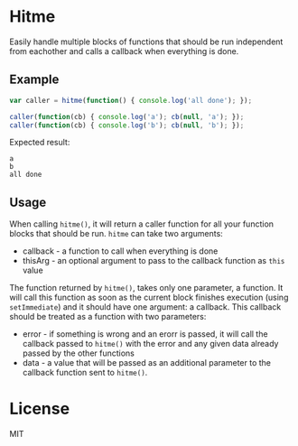 # Hitme

Easily handle multiple blocks of functions that should be run independent from eachother and calls a callback when everything is done.

## Example

```javascript
var caller = hitme(function() { console.log('all done'); });

caller(function(cb) { console.log('a'); cb(null, 'a'); });
caller(function(cb) { console.log('b'); cb(null, 'b'); });
```

Expected result:
```
a
b
all done
```

## Usage

When calling `hitme()`, it will return a caller function for all your function blocks that should be run. `hitme` can take two arguments:

* callback - a function to call when everything is done
* thisArg - an optional argument to pass to the callback function as `this` value

The function returned by `hitme()`, takes only one parameter, a function. It will call this function as soon as the current block finishes execution (using `setImmediate`) and it should have one argument: a callback. This callback should be treated as a function with two parameters:

* error - if something is wrong and an erorr is passed, it will call the callback passed to `hitme()` with the error and any given data already passed by the other functions
* data - a value that will be passed as an additional parameter to the callback function sent to `hitme()`.

# License

MIT